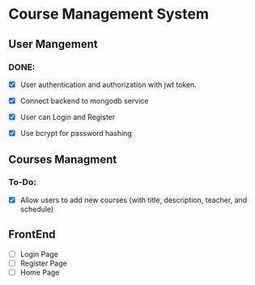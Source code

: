 # Course Management System

## User Mangement
### DONE:

- [x] User authentication and authorization with jwt token.

- [x] Connect backend to mongodb service

- [x] User can Login and Register

- [x] Use bcrypt for password hashing

## Courses Managment
### To-Do:
- [x] Allow users to add new courses (with title, description, teacher, and schedule)

## FrontEnd
- [ ] Login Page
- [ ] Register Page
- [ ] Home Page